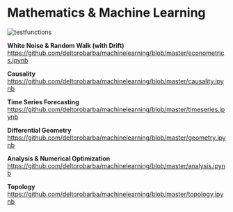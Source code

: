 # Mathematics & Machine Learning

<img src="https://raw.githubusercontent.com/deltorobarba/repo/master/testfunctions.png" alt="testfunctions">

<br>

<b>White Noise & Random Walk (with Drift)</b><br>
https://github.com/deltorobarba/machinelearning/blob/master/econometrics.ipynb

<b>Causality</b><br>
https://github.com/deltorobarba/machinelearning/blob/master/causality.ipynb

<b>Time Series Forecasting</b><br>
https://github.com/deltorobarba/machinelearning/blob/master/timeseries.ipynb

<b>Differential Geometry</b><br>
https://github.com/deltorobarba/machinelearning/blob/master/geometry.ipynb

<b>Analysis & Numerical Optimization</b><br>
https://github.com/deltorobarba/machinelearning/blob/master/analysis.ipynb

<b>Topology</b><br>
https://github.com/deltorobarba/machinelearning/blob/master/topology.ipynb
